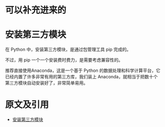 
# 可以补充进来的



# 安装第三方模块


在 Python 中，安装第三方模块，是通过包管理工具 pip 完成的。

不过，用 pip 一个一个安装费时费力，是需要考虑兼容性的。

推荐直接使用Anaconda，这是一个基于 Python 的数据处理和科学计算平台，它已经内置了许多非常有用的第三方库，我们装上 Anaconda，就相当于把数十个第三方模块自动安装好了，非常简单易用。





# 原文及引用

- [安装第三方模块](https://www.liaoxuefeng.com/wiki/0014316089557264a6b348958f449949df42a6d3a2e542c000/00143186362353505516c5d4e38456fb225c18cc5b54ffb000)
